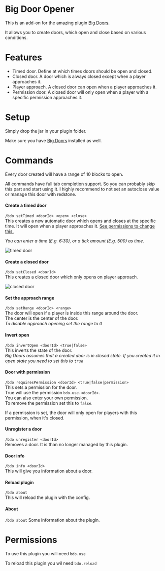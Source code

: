 # Big Door Opener

This is an add-on for the amazing plugin [Big Doors](https://www.spigotmc.org/resources/big-doors.58669/).

It allows you to create doors, which open and close based on various conditions.


# Features
* Timed door. Define at which times doors should be open and closed.
* Closed door. A door which is always closed except when a player approaches it.
* Player approach. A closed door can open when a player approaches it.
* Permission door. A closed door will only open when a player with a specific permission approaches it.

# Setup
Simply drop the jar in your plugin folder.

Make sure you have [Big Doors](https://www.spigotmc.org/resources/big-doors.58669/) installed as well.

# Commands

Every door created will have a range of 10 blocks to open.

All commands have full tab completion support. So you can probably skip this part and start using it.
I highly recommend to not set an autoclose value or manage this door with redstone.

#### Create a timed door
`/bdo setTimed <doorId> <open> <close>`  
This creates a new automatic door which opens and closes at the specific time.
It will open when a player approaches it. [See permissions to change this.](#Door-with-permission)

*You can enter a time (E.g. 6:30), or a tick amount (E.g. 500) as time.*

![timed door](http://chojo.u.catgirlsare.sexy/vtvJ5gPK.gif)

#### Create a closed door
`/bdo setClosed <doorId>`  
This creates a closed door which only opens on player approach.

![closed door](http://chojo.u.catgirlsare.sexy/5g-LT7CK.gif)

#### Set the approach range
`/bdo setRange <doorId> <range>`  
The door will open if a player is inside this range around the door.  
The center is the center of the door.  
*To disable approach opening set the range to 0*

#### Invert open
`/bdo invertOpen <doorId> <true|false>`  
This inverts the state of the door.  
*Big Doors assumes that a created door is in closed state. If you created it in open state you need to set this to `true`*

#### Door with permission
`/bdo requiresPermission <doorId> <true|false|permission>`  
This sets a permission for the door.  
True will use the permission `bdo.use.<doorId>`.  
You can also enter your own permission.  
To remove the permission set this to `false`.  

If a permission is set, the door will only open for players with this permission, when it's closed.

#### Unregister a door
`/bdo unregister <doorId>`  
Removes a door. It is than no longer managed by this plugin.

#### Door info
`/bdo info <doorId>`  
This will give you information about a door.

#### Reload plugin
`/bdo about`  
This will reload the plugin with the config.

#### About
`/bdo about`
Some information about the plugin.

# Permissions

To use this plugin you will need `bdo.use`

To reload this plugin you wil need `bdo.reload`
